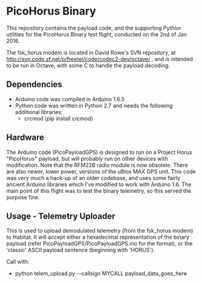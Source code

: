 # PicoHorus Binary
This repository contains the payload code, and the supporting Python utilities for the PicoHorus Binary test flight, conducted on the 2nd of Jan 2016.

The fsk_horus modem is located in David Rowe's SVN repository, at http://svn.code.sf.net/p/freetel/code/codec2-dev/octave/ , and is intended to be run in Octave, with some C to handle the payload decoding.

## Dependencies
* Arduino code was compiled in Arduino 1.6.5
* Python code was written in Python 2.7 and needs the following additional libraries:
  * crcmod  (pip install crcmod)

## Hardware
The Arduino code (PicoPayloadGPS) is designed to run on a Project Horus "PicoHorus" payload, but will probably run on other devices with modification. Note that the RFM22B radio module is now obsolete. There are also newer, lower power, versions of the uBlox MAX GPS unit.
This code was very much a hack-up of an older codebase, and uses some fairly ancient Arduino libraries which I've modified to work with Arduino 1.6. The main point of this flight was to test the binary telemetry, so this served the purpose fine.

## Usage - Telemetry Uploader
This is used to upload demodulated telemetry (from the fsk_horus modem) to Habitat. It will accept either a hexadecimal representation of the binary payload (refer PicoPayloadGPS/PicoPayloadGPS.ino for the format), or the 'classic' ASCII payload sentence (beginning with 'HORUS').

Call with:
* python telem_upload.py --callsign MYCALL payload_data_goes_here
